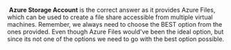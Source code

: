  **Azure Storage Account** is the correct answer as it provides Azure Files, which can be used to create a file share accessible from multiple virtual machines. Remember, we always need to choose the BEST option from the ones provided. Even though Azure Files would've been the ideal option, but since its not one of the options we need to go with the best option possible.